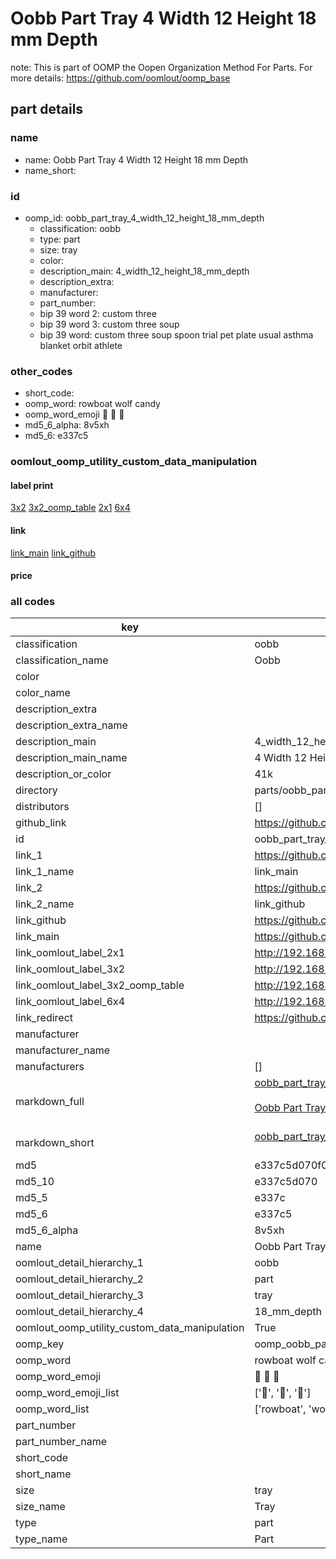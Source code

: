 # Oobb Part Tray 4 Width 12 Height 18 mm Depth  

note: This is part of OOMP the Oopen Organization Method For Parts. For more details: https://github.com/oomlout/oomp_base

##  part details
  







### name
* name: Oobb Part Tray 4 Width 12 Height 18 mm Depth
* name_short: 
### id
* oomp_id: oobb_part_tray_4_width_12_height_18_mm_depth
  * classification: oobb
  * type: part
  * size: tray
  * color: 
  * description_main: 4_width_12_height_18_mm_depth
  * description_extra: 
  * manufacturer: 
  * part_number: 
  * bip 39 word 2: custom three
  * bip 39 word 3: custom three soup
  * bip 39 word: custom three soup spoon trial pet plate usual asthma blanket orbit athlete

### other_codes
* short_code: 
* oomp_word: rowboat wolf candy
* oomp_word_emoji :rowboat: :wolf: :candy:
* md5_6_alpha: 8v5xh
* md5_6: e337c5






### oomlout_oomp_utility_custom_data_manipulation
#### label print
[3x2](http://192.168.1.245:1112/?label=oomp%208v5xh)
[3x2_oomp_table](http://192.168.1.108:1112/?label=oomp%208v5xh)
[2x1](http://192.168.1.242:1112/?label=oomp%208v5xh)
[6x4](http://192.168.1.55:1112/?label=oomp%208v5xh)    

#### link

[link_main](https://github.com/oomlout/oomlout_oomp_version_1_messy/tree/main/parts/oobb_part_tray_4_width_12_height_18_mm_depth) [link_github](https://github.com/oomlout/oomlout_oomp_version_1_messy/tree/main/parts/oobb_part_tray_4_width_12_height_18_mm_depth)                             

#### price







### all codes 
| key | value |  
| --- | --- |  
| classification | oobb |  
| classification_name | Oobb |  
| color |  |  
| color_name |  |  
| description_extra |  |  
| description_extra_name |  |  
| description_main | 4_width_12_height_18_mm_depth |  
| description_main_name | 4 Width 12 Height 18 mm Depth |  
| description_or_color | 41k |  
| directory | parts/oobb_part_tray_4_width_12_height_18_mm_depth |  
| distributors | [] |  
| github_link | https://github.com/oomlout/oomlout_oomp_part_src/tree/main/parts/oobb_part_tray_4_width_12_height_18_mm_depth |  
| id | oobb_part_tray_4_width_12_height_18_mm_depth |  
| link_1 | https://github.com/oomlout/oomlout_oomp_version_1_messy/tree/main/parts/oobb_part_tray_4_width_12_height_18_mm_depth |  
| link_1_name | link_main |  
| link_2 | https://github.com/oomlout/oomlout_oomp_version_1_messy/tree/main/parts/oobb_part_tray_4_width_12_height_18_mm_depth |  
| link_2_name | link_github |  
| link_github | https://github.com/oomlout/oomlout_oomp_version_1_messy/tree/main/parts/oobb_part_tray_4_width_12_height_18_mm_depth |  
| link_main | https://github.com/oomlout/oomlout_oomp_version_1_messy/tree/main/parts/oobb_part_tray_4_width_12_height_18_mm_depth |  
| link_oomlout_label_2x1 | http://192.168.1.242:1112/?label=oomp%208v5xh |  
| link_oomlout_label_3x2 | http://192.168.1.245:1112/?label=oomp%208v5xh |  
| link_oomlout_label_3x2_oomp_table | http://192.168.1.108:1112/?label=oomp%208v5xh |  
| link_oomlout_label_6x4 | http://192.168.1.55:1112/?label=oomp%208v5xh |  
| link_redirect | https://github.com/oomlout/oomlout_oomp_version_1_messy/tree/main/parts/oobb_part_tray_4_width_12_height_18_mm_depth |  
| manufacturer |  |  
| manufacturer_name |  |  
| manufacturers | [] |  
| markdown_full | [oobb_part_tray_4_width_12_height_18_mm_depth](none)<br>[](none)<br>[Oobb Part Tray 4 Width 12 Height 18 Mm Depth](none)<br><br> |  
| markdown_short | [oobb_part_tray_4_width_12_height_18_mm_depth](none)<br><br> |  
| md5 | e337c5d070f034c68df41d299ff841b4 |  
| md5_10 | e337c5d070 |  
| md5_5 | e337c |  
| md5_6 | e337c5 |  
| md5_6_alpha | 8v5xh |  
| name | Oobb Part Tray 4 Width 12 Height 18 mm Depth |  
| oomlout_detail_hierarchy_1 | oobb |  
| oomlout_detail_hierarchy_2 | part |  
| oomlout_detail_hierarchy_3 | tray |  
| oomlout_detail_hierarchy_4 | 18_mm_depth |  
| oomlout_oomp_utility_custom_data_manipulation | True |  
| oomp_key | oomp_oobb_part_tray_4_width_12_height_18_mm_depth |  
| oomp_word | rowboat wolf candy |  
| oomp_word_emoji | :rowboat: :wolf: :candy: |  
| oomp_word_emoji_list | [':rowboat:', ':wolf:', ':candy:'] |  
| oomp_word_list | ['rowboat', 'wolf', 'candy'] |  
| part_number |  |  
| part_number_name |  |  
| short_code |  |  
| short_name |  |  
| size | tray |  
| size_name | Tray |  
| type | part |  
| type_name | Part |  
